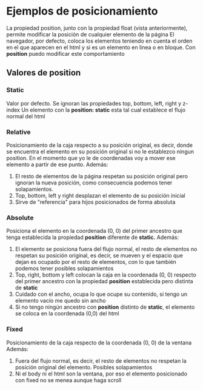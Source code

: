 # Ejemplos de posicionamiento
La propiedad position, junto con la propiedad float (vista anteriormente), permite modificar la posición de cualquier elemento de la página
El navegador, por defecto, coloca los elementos teniendo en cuenta el orden en el que aparecen en el html y si es un elemento en linea o en bloque. 
Con **position** puedo modificar este comportamiento
## Valores de position
### Static
Valor por defecto. Se ignoran las propiedades top, bottom, left, right y z-index
Un elemento con la **position: static** esta tal cual establece el flujo normal del html
### Relative
Posicionamiento de la caja respecto a su posición original, es decir, donde se encuentra el elemento en su posición original si no le establezco ningun position. 
En el momento que yo le de coordenadas voy a mover ese elemento a partir de ese punto.
Además:
1. El resto de elementos de la página respetan su posición original pero ignoran la nueva posición, como consecuencia podemos tener solapamientos.
2. Top, bottom, left y right desplazan el elemento de su posición inicial
3. Sirve de "referencia" para hijos posicionados de forma absoluta

### Absolute
Posiciona el elemento en la coordenada (0, 0) del primer ancestro que tenga establecida la propiedad **position** diferente de **static.**
Además:
1. El elemento se posiciona fuera del flujo normal, el resto de elementos no respetan su posición original, es decir, se mueven y el espacio que dejan es ocupado por el resto de elementos, con lo que también podemos tener posibles solapamientos
2. Top, right, bottom y left colocan la caja en la coordenada (0, 0) respecto del primer ancestro con la propiedad **position** establecida pero distinta de **static** 
3. Cuidado con el ancho, ocupa lo que ocupe su contenido, si tengo un elemento vacío me quedo sin ancho
4. Si no tengo ningún ancestro con **position** distinto de **static**, el elemento se coloca en la coordenada (0,0) del html

### Fixed
Posicionamiento de la caja respecto de la coordenada (0, 0) de la ventana
Además:
1. Fuera del flujo normal, es decir, el resto de elementos no respetan la posición original del elemento. Posibles solapamientos
2. Ni el body ni el html son la ventana, por eso el elemento posicionado con fixed no se menea aunque haga scroll
